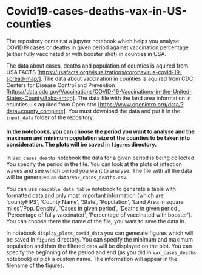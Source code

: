 # Covid19-cases-deaths-vax-in-US-counties
The repository containst a jupyter notebook which helps you analyse COVID19 cases or deaths in given period against vaccination percentage (either fully vaccinated or with booster shot) in counties in USA.


The data about cases, deaths and population of counties is aquired from USA FACTS [https://usafacts.org/visualizations/coronavirus-covid-19-spread-map/]. The data about vaccination in counties is aquired from CDC, Centers for Disease Control and Prevention [https://data.cdc.gov/Vaccinations/COVID-19-Vaccinations-in-the-United-States-County/8xkx-amqh]. The data file with the land area information in counties uis aquired from OpenIntro [https://www.openintro.org/data/?data=county_complete]. You must download the data and put it in the `input_data` folder of the repository.

#### In the notebooks, you can choose the period you want to analyse and the maximum and minimum population size of the counties to be taken into consideration. The plots will be saved in `figures` directory.

In `Vax_cases_deaths` notebook the data for a given period is being collected. You specify the period in the file. You can look at the plots of infection waves and see which period you want to analyse. The file with all the data will be generated as `data/vax_cases_deaths.csv`.

You can use `readable_data_table` notebook to generate a table with formatted data and only most important information (which are 'countyFIPS', 'County Name', 'State', 'Population', 'Land Area in square miles','Pop. Density', 'Cases in given period', 'Deaths in given period', 'Percentage of fully vaccinated', 'Percentage of vaccinated with booster'). You can choose there the name of the file, you want to save the data in.

In notebook `display_plots_covid_data` you can generate figures which will be saved in `figures` directory. You can specify the minimum and maximum population and then the filtered data will be displayed on the plot. You can specify the beginning of the period and end (as you did in `Vax_cases_deaths` notebook) or pick a custom name. The information will appear in the filename of the figures.

